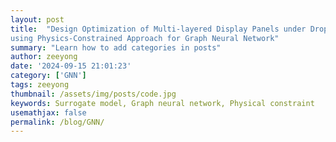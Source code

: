 ```yaml
---
layout: post
title:  "Design Optimization of Multi-layered Display Panels under Drop Impact
using Physics-Constrained Approach for Graph Neural Network"
summary: "Learn how to add categories in posts"
author: zeeyong
date: '2024-09-15 21:01:23'
category: ['GNN']
tags: zeeyong
thumbnail: /assets/img/posts/code.jpg
keywords: Surrogate model, Graph neural network, Physical constraint
usemathjax: false
permalink: /blog/GNN/
---
```

